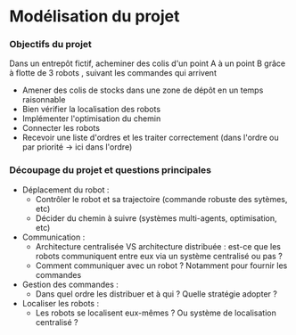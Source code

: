 # Modélisation du projet

### Objectifs du projet

Dans un entrepôt fictif, acheminer des colis d'un point A à un point B grâce à flotte de 3 robots , suivant les commandes qui arrivent

- Amener des colis de stocks dans une zone de dépôt en un temps raisonnable
- Bien vérifier la localisation des robots
- Implémenter l'optimisation du chemin
- Connecter les robots
- Recevoir une liste d'ordres et les traiter correctement (dans l'ordre ou par priorité -> ici dans l'ordre)


### Découpage du projet et questions principales

- Déplacement du robot :
    - Contrôler le robot et sa trajectoire (commande robuste des sytèmes, etc)
    - Décider du chemin à suivre (systèmes multi-agents, optimisation, etc)
- Communication :
    - Architecture centralisée VS architecture distribuée : est-ce que les robots communiquent entre eux via un système centralisé ou pas ?
    - Comment communiquer avec un robot ? Notamment pour fournir les commandes
- Gestion des commandes :
    - Dans quel ordre les distribuer et à qui ? Quelle stratégie adopter ?
- Localiser les robots :
    - Les robots se localisent eux-mêmes ? Ou système de localisation centralisé ?

